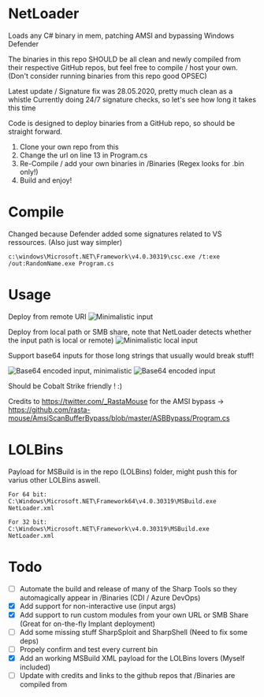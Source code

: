 # NetLoader
Loads any C# binary in mem, patching AMSI and bypassing Windows Defender

The binaries in this repo SHOULD be all clean and newly compiled from their respective GitHub repos, but feel free to compile / host your own.
(Don't consider running binaries from this repo good OPSEC) 

Latest update / Signature fix was 28.05.2020, pretty much clean as a whistle
Currently doing 24/7 signature checks, so let's see how long it takes this time

Code is designed to deploy binaries from a GitHub repo, so should be straight forward.

1. Clone your own repo from this
2. Change the url on line 13 in Program.cs
3. Re-Compile / add your own binaries in /Binaries (Regex looks for .bin only!)
3. Build and enjoy!

# Compile
Changed because Defender added some signatures related to VS ressources.
(Also just way simpler)

	c:\windows\Microsoft.NET\Framework\v4.0.30319\csc.exe /t:exe /out:RandomName.exe Program.cs

# Usage
Deploy from remote URI
![Minimalistic input](https://github.com/Flangvik/NetLoader/raw/master/Screenshots/MinimalInput.JPG)

Deploy from local path or SMB share, note that NetLoader detects whether the input path is local or remote)
![Minimalistic local input](https://github.com/Flangvik/NetLoader/raw/master/Screenshots/MinimalInputlocal.JPG)

Support base64 inputs for those long strings that usually would break stuff!

![Base64 encoded input,  minimalistic](https://github.com/Flangvik/NetLoader/raw/master/Screenshots/MinimalInputb64.JPG)
![Base64 encoded input](https://github.com/Flangvik/NetLoader/raw/master/Screenshots/Inputb64.JPG)

Should be Cobalt Strike friendly ! :) 

Credits to https://twitter.com/_RastaMouse for the AMSI bypass
-> https://github.com/rasta-mouse/AmsiScanBufferBypass/blob/master/ASBBypass/Program.cs

# LOLBins

Payload for MSBuild is in the repo (LOLBins) folder, might push this for varius other LOLBins aswell.

	For 64 bit:
	C:\Windows\Microsoft.NET\Framework64\v4.0.30319\MSBuild.exe NetLoader.xml

	For 32 bit:
	C:\Windows\Microsoft.NET\Framework\v4.0.30319\MSBuild.exe NetLoader.xml

# Todo
- [ ]  Automate the build and release of many of the Sharp Tools so they automagically appear in /Binaries (CDI / Azure DevOps)
- [X]  Add support for non-interactive use (input args)
- [X]  Add support to run custom modules from your own URL or SMB Share (Great for on-the-fly Implant deployment)
- [ ]  Add some missing stuff SharpSploit and SharpShell (Need to fix some deps)
- [ ]  Propely confirm and test every current bin
- [X]  Add an working MSBuild XML payload for the LOLBins lovers (Myself included)
- [ ]  Update with credits and links to the github repos that /Binaries are compiled from
